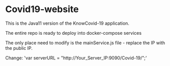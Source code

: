 # Covid19-website

This is the Java11 version of the KnowCovid-19 application. 

The entire repo is ready to deploy into docker-compose services

The only place need to modify is the mainService.js file - replace the IP with the public IP.

Change: 'var serverURL = "http://Your_Server_IP:9090/Covid-19/";'

